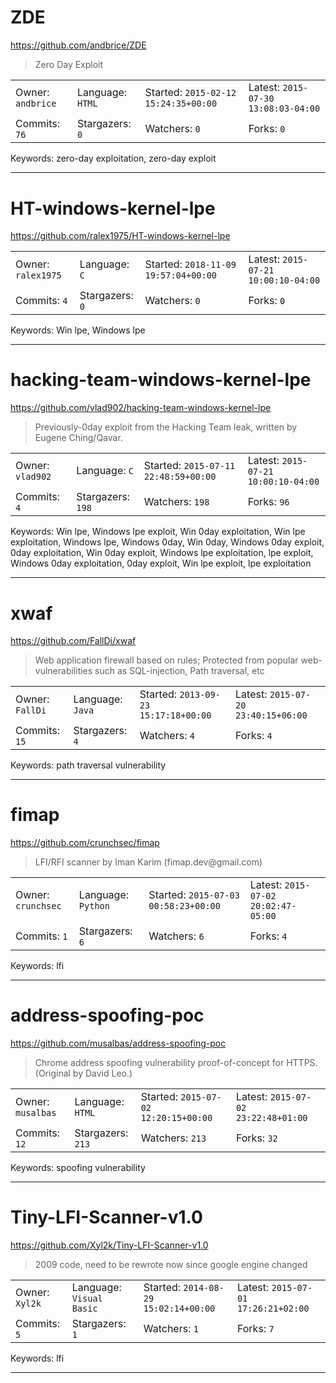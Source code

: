 # ZDE

https://github.com/andbrice/ZDE
<blockquote>
Zero Day Exploit
</blockquote>

<table><tr>
<tr><td>Owner: <code>andbrice</code></td>
    <td>Language: <code>HTML</code></td>
    <td>Started: <code>2015-02-12 15:24:35+00:00</code></td>
    <td>Latest: <code>2015-07-30 13:08:03-04:00</code></td></tr>
<tr><td>Commits: <code>76</code></td>
    <td>Stargazers: <code>0</code></td>
    <td>Watchers: <code>0</code></td>
    <td>Forks: <code>0</code></td></tr>
</table>
Keywords: zero-day exploitation, zero-day exploit

---

# HT-windows-kernel-lpe

https://github.com/ralex1975/HT-windows-kernel-lpe
<blockquote>
<no description>
</blockquote>

<table><tr>
<tr><td>Owner: <code>ralex1975</code></td>
    <td>Language: <code>C</code></td>
    <td>Started: <code>2018-11-09 19:57:04+00:00</code></td>
    <td>Latest: <code>2015-07-21 10:00:10-04:00</code></td></tr>
<tr><td>Commits: <code>4</code></td>
    <td>Stargazers: <code>0</code></td>
    <td>Watchers: <code>0</code></td>
    <td>Forks: <code>0</code></td></tr>
</table>
Keywords: Win lpe, Windows lpe

---

# hacking-team-windows-kernel-lpe

https://github.com/vlad902/hacking-team-windows-kernel-lpe
<blockquote>
Previously-0day exploit from the Hacking Team leak, written by Eugene Ching/Qavar.
</blockquote>

<table><tr>
<tr><td>Owner: <code>vlad902</code></td>
    <td>Language: <code>C</code></td>
    <td>Started: <code>2015-07-11 22:48:59+00:00</code></td>
    <td>Latest: <code>2015-07-21 10:00:10-04:00</code></td></tr>
<tr><td>Commits: <code>4</code></td>
    <td>Stargazers: <code>198</code></td>
    <td>Watchers: <code>198</code></td>
    <td>Forks: <code>96</code></td></tr>
</table>
Keywords: Win lpe, Windows lpe exploit, Win 0day exploitation, Win lpe exploitation, Windows lpe, Windows 0day, Win 0day, Windows 0day exploit, 0day exploitation, Win 0day exploit, Windows lpe exploitation, lpe exploit, Windows 0day exploitation, 0day exploit, Win lpe exploit, lpe exploitation

---

# xwaf

https://github.com/FallDi/xwaf
<blockquote>
Web application firewall based on rules; Protected from popular web-vulnerabilities such as SQL-injection, Path traversal, etc
</blockquote>

<table><tr>
<tr><td>Owner: <code>FallDi</code></td>
    <td>Language: <code>Java</code></td>
    <td>Started: <code>2013-09-23 15:17:18+00:00</code></td>
    <td>Latest: <code>2015-07-20 23:40:15+06:00</code></td></tr>
<tr><td>Commits: <code>15</code></td>
    <td>Stargazers: <code>4</code></td>
    <td>Watchers: <code>4</code></td>
    <td>Forks: <code>4</code></td></tr>
</table>
Keywords: path traversal vulnerability

---

# fimap

https://github.com/crunchsec/fimap
<blockquote>
LFI/RFI scanner by Iman Karim (fimap.dev@gmail.com)
</blockquote>

<table><tr>
<tr><td>Owner: <code>crunchsec</code></td>
    <td>Language: <code>Python</code></td>
    <td>Started: <code>2015-07-03 00:58:23+00:00</code></td>
    <td>Latest: <code>2015-07-02 20:02:47-05:00</code></td></tr>
<tr><td>Commits: <code>1</code></td>
    <td>Stargazers: <code>6</code></td>
    <td>Watchers: <code>6</code></td>
    <td>Forks: <code>4</code></td></tr>
</table>
Keywords: lfi

---

# address-spoofing-poc

https://github.com/musalbas/address-spoofing-poc
<blockquote>
Chrome address spoofing vulnerability proof-of-concept for HTTPS. (Original by David Leo.)
</blockquote>

<table><tr>
<tr><td>Owner: <code>musalbas</code></td>
    <td>Language: <code>HTML</code></td>
    <td>Started: <code>2015-07-02 12:20:15+00:00</code></td>
    <td>Latest: <code>2015-07-02 23:22:48+01:00</code></td></tr>
<tr><td>Commits: <code>12</code></td>
    <td>Stargazers: <code>213</code></td>
    <td>Watchers: <code>213</code></td>
    <td>Forks: <code>32</code></td></tr>
</table>
Keywords: spoofing vulnerability

---

# Tiny-LFI-Scanner-v1.0

https://github.com/Xyl2k/Tiny-LFI-Scanner-v1.0
<blockquote>
2009 code, need to be rewrote now since google engine changed 
</blockquote>

<table><tr>
<tr><td>Owner: <code>Xyl2k</code></td>
    <td>Language: <code>Visual Basic</code></td>
    <td>Started: <code>2014-08-29 15:02:14+00:00</code></td>
    <td>Latest: <code>2015-07-01 17:26:21+02:00</code></td></tr>
<tr><td>Commits: <code>5</code></td>
    <td>Stargazers: <code>1</code></td>
    <td>Watchers: <code>1</code></td>
    <td>Forks: <code>7</code></td></tr>
</table>
Keywords: lfi

---

